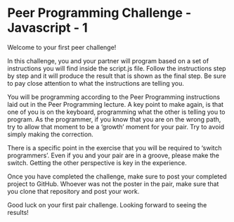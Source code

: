 # Peer Programming Challenge - Javascript - 1
Welcome to your first peer challenge!

In this challenge, you and your partner will program based on a set of instructions you will find inside the script.js file. Follow the instructions step by step and it will produce the result that is shown as the final step. Be sure to pay close attention to what the instructions are telling you.

You will be programming according to the Peer Programming instructions laid out in the Peer Programming lecture. A key point to make again, is that one of you is on the keyboard, programming what the other is telling you to program. As the programmer, if you know that you are on the wrong path, try to allow that moment to be a ‘growth’ moment for your pair. Try to avoid simply making the correction.

There is a specific point in the exercise that you will be required to ‘switch programmers’. Even if you and your pair are in a groove, please make the switch. Getting the other perspective is key in the experience.

Once you have completed the challenge, make sure to post your completed project to GitHub. Whoever was not the poster in the pair, make sure that you clone that repository and post your work.

Good luck on your first pair challenge. Looking forward to seeing the results!
